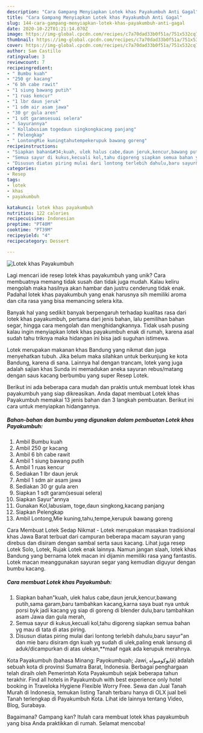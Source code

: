 ```yaml
---
description: "Cara Gampang Menyiapkan Lotek khas Payakumbuh Anti Gagal"
title: "Cara Gampang Menyiapkan Lotek khas Payakumbuh Anti Gagal"
slug: 144-cara-gampang-menyiapkan-lotek-khas-payakumbuh-anti-gagal
date: 2020-10-22T01:21:14.070Z
image: https://img-global.cpcdn.com/recipes/c7a70dad33b0f51a/751x532cq70/lotek-khas-payakumbuh-foto-resep-utama.jpg
thumbnail: https://img-global.cpcdn.com/recipes/c7a70dad33b0f51a/751x532cq70/lotek-khas-payakumbuh-foto-resep-utama.jpg
cover: https://img-global.cpcdn.com/recipes/c7a70dad33b0f51a/751x532cq70/lotek-khas-payakumbuh-foto-resep-utama.jpg
author: Sam Castillo
ratingvalue: 3
reviewcount: 7
recipeingredient:
- " Bumbu kuah"
- "250 gr kacang"
- "6 bh cabe rawit"
- "1 siung bawang putih"
- "1 ruas kencur"
- "1 lbr daun jeruk"
- "1 sdm air asam jawa"
- "30 gr gula aren"
- "1 sdt garamsesuai selera"
- " Sayurannya"
- " Kollabusiam togedaun singkongkacang panjang"
- " Pelengkap"
- " LontongMie kuningtahutempekerupuk bawang goreng"
recipeinstructions:
- "Siapkan bahan&#34;kuah, ulek halus cabe,daun jeruk,kencur,bawang putih,sama garam,baru tambahkan kacang,karna saya buat nya untuk porsi byk jadi kacang yg siap di goreng di blender dulu,baru tambahkan asam Jawa dan gula merah,"
- "Semua sayur di kukus,kecuali kol,tahu digoreng siapkan semua bahan yg mau di tata di atas piring."
- "Disusun diatas piring mulai dari lontong terlebih dahulu,baru sayur&#34;an dan mie baru disiram dgn kuah yg sudah di ulek,paling enak lansung di aduk/dicampurkan di atas ulekan,**maaf ngak ada kerupuk merahnya."
categories:
- Resep
tags:
- lotek
- khas
- payakumbuh

katakunci: lotek khas payakumbuh 
nutrition: 122 calories
recipecuisine: Indonesian
preptime: "PT40M"
cooktime: "PT39M"
recipeyield: "4"
recipecategory: Dessert

---
```



![Lotek khas Payakumbuh](https://img-global.cpcdn.com/recipes/c7a70dad33b0f51a/751x532cq70/lotek-khas-payakumbuh-foto-resep-utama.jpg)

Lagi mencari ide resep lotek khas payakumbuh yang unik? Cara membuatnya memang tidak susah dan tidak juga mudah. Kalau keliru mengolah maka hasilnya akan hambar dan justru cenderung tidak enak. Padahal lotek khas payakumbuh yang enak harusnya sih memiliki aroma dan cita rasa yang bisa memancing selera kita.

Banyak hal yang sedikit banyak berpengaruh terhadap kualitas rasa dari lotek khas payakumbuh, pertama dari jenis bahan, lalu pemilihan bahan segar, hingga cara mengolah dan menghidangkannya. Tidak usah pusing kalau ingin menyiapkan lotek khas payakumbuh enak di rumah, karena asal sudah tahu triknya maka hidangan ini bisa jadi suguhan istimewa.

Lotek merupakan makanan khas Bandung yang nikmat dan juga menyehatkan tubuh. Jika belum maka silahkan untuk berkunjung ke kota Bandung, karena di sana. Lainnya hal dengan trancam, lotek yang juga adalah sajian khas Sunda ini memadukan aneka sayuran rebus/matang dengan saus kacang berbumbu yang super Resep Lotek.


Berikut ini ada beberapa cara mudah dan praktis untuk membuat lotek khas payakumbuh yang siap dikreasikan. Anda dapat membuat Lotek khas Payakumbuh memakai 13 jenis bahan dan 3 langkah pembuatan. Berikut ini cara untuk menyiapkan hidangannya.

<!--inarticleads1-->

##### Bahan-bahan dan bumbu yang digunakan dalam pembuatan Lotek khas Payakumbuh:

1. Ambil  Bumbu kuah
1. Ambil 250 gr kacang
1. Ambil 6 bh cabe rawit
1. Ambil 1 siung bawang putih
1. Ambil 1 ruas kencur
1. Sediakan 1 lbr daun jeruk
1. Ambil 1 sdm air asam jawa
1. Sediakan 30 gr gula aren
1. Siapkan 1 sdt garam(sesuai selera)
1. Siapkan  Sayur&#34;annya
1. Gunakan  Kol,labusiam, toge,daun singkong,kacang panjang
1. Siapkan  Pelengkap
1. Ambil  Lontong,Mie kuning,tahu,tempe,kerupuk bawang goreng


Cara Membuat Lotek Sedap Nikmat - Lotek merupakan masakan tradisional khas Jawa Barat terbuat dari campuran beberapa macam sayuran yang direbus dan disiram dengan sambal serta saus kacang. Lihat juga resep Lotek Solo, Lotek, Rujak Lotek enak lainnya. Namun jangan slaah, lotek khas Bandung yang bernama lotek macan ini dijamin memiliki rasa yang fantastis. Lotek macan meanggunakan sayuran segar yang kemudian diguyur dengan bumbu kacang. 

<!--inarticleads2-->

##### Cara membuat Lotek khas Payakumbuh:

1. Siapkan bahan&#34;kuah, ulek halus cabe,daun jeruk,kencur,bawang putih,sama garam,baru tambahkan kacang,karna saya buat nya untuk porsi byk jadi kacang yg siap di goreng di blender dulu,baru tambahkan asam Jawa dan gula merah,
1. Semua sayur di kukus,kecuali kol,tahu digoreng siapkan semua bahan yg mau di tata di atas piring.
1. Disusun diatas piring mulai dari lontong terlebih dahulu,baru sayur&#34;an dan mie baru disiram dgn kuah yg sudah di ulek,paling enak lansung di aduk/dicampurkan di atas ulekan,**maaf ngak ada kerupuk merahnya.


Kota Payakumbuh (bahasa Minang: Payokumbuah; Jawi, ڤايوكومبواه) adalah sebuah kota di provinsi Sumatra Barat, Indonesia. Berbagai penghargaan telah diraih oleh Pemerintah Kota Payakumbuh sejak beberapa tahun terakhir. Find all hotels in Payakumbuh with best experience only hotel booking in Traveloka Hygiene Flexible Worry Free. Sewa dan Jual Tanah Murah di Indonesia, temukan listing Tanah terbaru hanya di OLX jual beli Tanah terlengkap di Payakumbuh Kota. Lihat ide lainnya tentang Video, Blog, Surabaya. 

Bagaimana? Gampang kan? Itulah cara membuat lotek khas payakumbuh yang bisa Anda praktikkan di rumah. Selamat mencoba!
